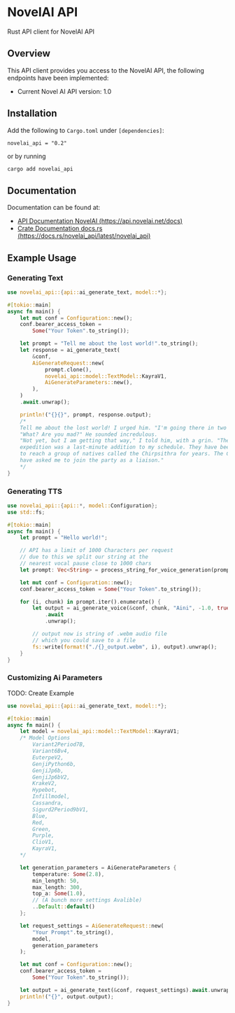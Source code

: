 # NovelAI API
Rust API client for NovelAI API

## Overview

This API client provides you access to the NovelAI API, the following endpoints have been implemented:
- Current Novel AI API version: 1.0

## Installation
Add the following to `Cargo.toml` under `[dependencies]`:

```
novelai_api = "0.2"
```
or by running
```bash
cargo add novelai_api
```


## Documentation
Documentation can be found at:
- [API Documentation NovelAI (https://api.novelai.net/docs)](https://api.novelai.net/docs/)
- [Crate Documentation docs.rs (https://docs.rs/novelai_api/latest/novelai_api)](https://docs.rs/novelai_api/latest/novelai_api/)

## Example Usage

### Generating Text
```rust
use novelai_api::{api::ai_generate_text, model::*};

#[tokio::main]
async fn main() {
    let mut conf = Configuration::new();
    conf.bearer_access_token =
        Some("Your Token".to_string());

    let prompt = "Tell me about the lost world!".to_string();
    let response = ai_generate_text(
        &conf,
        AiGenerateRequest::new(
            prompt.clone(),
            novelai_api::model::TextModel::KayraV1,
            AiGenerateParameters::new(),
        ),
    )
    .await.unwrap();

    println!("{}{}", prompt, response.output);
    /*
    Tell me about the lost world! I urged him. "I'm going there in two days' time."
    "What? Are you mad?" He sounded incredulous.
    "Not yet, but I am getting that way," I told him, with a grin. "The 
    expedition was a last-minute addition to my schedule. They have been trying 
    to reach a group of natives called the Chirpsithra for years. The Chirps 
    have asked me to join the party as a liaison."
    */
}
```

### Generating TTS
```rust
use novelai_api::{api::*, model::Configuration};
use std::fs;

#[tokio::main]
async fn main() {
    let prompt = "Hello world!";

    // API has a limit of 1000 Characters per request
    // due to this we split our string at the
    // nearest vocal pause close to 1000 chars
    let prompt: Vec<String> = process_string_for_voice_generation(prompt);

    let mut conf = Configuration::new();
    conf.bearer_access_token = Some("Your Token".to_string());

    for (i, chunk) in prompt.iter().enumerate() {
        let output = ai_generate_voice(&conf, chunk, "Aini", -1.0, true, "v2")
            .await
            .unwrap();

        // output now is string of .webm audio file
        // which you could save to a file
        fs::write(format!("./{}_output.webm", i), output).unwrap();
    }
}
```


### Customizing Ai Parameters
TODO: Create Example
```rust
use novelai_api::{api::ai_generate_text, model::*};

#[tokio::main]
async fn main() {
    let model = novelai_api::model::TextModel::KayraV1;
    /* Model Options
        Variant2Period7B,
        Variant6Bv4,
        EuterpeV2,
        GenjiPython6b,
        GenjiJp6b,
        GenjiJp6bV2,
        KrakeV2,
        Hypebot,
        Infillmodel,
        Cassandra,
        Sigurd2Period9bV1,
        Blue,
        Red,
        Green,
        Purple,
        ClioV1,
        KayraV1,
    */

    let generation_parameters = AiGenerateParameters {
        temperature: Some(2.8),
        min_length: 50,
        max_length: 300,
        top_a: Some(1.0),
        // (A bunch more settings Avalible)
        ..Default::default()
    };

    let request_settings = AiGenerateRequest::new(
        "Your Prompt".to_string(),
        model,
        generation_parameters
    );

    let mut conf = Configuration::new();
    conf.bearer_access_token =
        Some("Your Token".to_string());

    let output = ai_generate_text(&conf, request_settings).await.unwrap();
    println!("{}", output.output);
}
```

